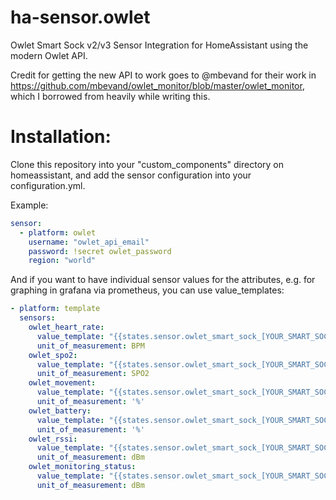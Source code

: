 # ha-sensor.owlet
Owlet Smart Sock v2/v3 Sensor Integration for HomeAssistant using the modern Owlet API.

Credit for getting the new API to work goes to @mbevand for their work in https://github.com/mbevand/owlet_monitor/blob/master/owlet_monitor, which I borrowed from heavily while writing this.

# Installation:
Clone this repository into your "custom_components" directory on homeassistant, and add the sensor configuration into your configuration.yml.

Example:
```yaml
sensor:
  - platform: owlet
    username: "owlet_api_email"
    password: !secret owlet_password
    region: "world"
```
And if you want to have individual sensor values for the attributes, e.g. for graphing in grafana via prometheus, you can use value_templates:
```yaml
- platform: template
  sensors:
    owlet_heart_rate:
      value_template: "{{states.sensor.owlet_smart_sock_[YOUR_SMART_SOCK_SERIAL_NUMBER].attributes.heart_rate}}"
      unit_of_measurement: BPM
    owlet_spo2:
      value_template: "{{states.sensor.owlet_smart_sock_[YOUR_SMART_SOCK_SERIAL_NUMBER].attributes.oxygen_saturation}}"
      unit_of_measurement: SPO2
    owlet_movement:
      value_template: "{{states.sensor.owlet_smart_sock_[YOUR_SMART_SOCK_SERIAL_NUMBER].attributes.movement}}"
      unit_of_measurement: '%'
    owlet_battery:
      value_template: "{{states.sensor.owlet_smart_sock_[YOUR_SMART_SOCK_SERIAL_NUMBER].attributes.battery}}"
      unit_of_measurement: '%'
    owlet_rssi:
      value_template: "{{states.sensor.owlet_smart_sock_[YOUR_SMART_SOCK_SERIAL_NUMBER].attributes.ble_rssi}}"
      unit_of_measurement: dBm
    owlet_monitoring_status:
      value_template: "{{states.sensor.owlet_smart_sock_[YOUR_SMART_SOCK_SERIAL_NUMBER].attributes.ble_rssi}}"
      unit_of_measurement: dBm
```
